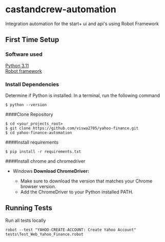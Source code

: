 # castandcrew-automation
Integration automation for the start+ ui and api's using Robot Framework

## First Time Setup
### Software used
[Python 3.11](https://docs.python.org/2/)  
[Robot framework](https://robotframework.org/)

### Install Dependencies
Determine if Python is installed: In a terminal, run the following command
```
$ python --version
```

####Clone Repository  
```
$ cd <your_projects_root>
$ git clone https://github.com/viswa2705/yahoo-finance.git
$ cd yahoo-finance-automation
```
####Install requirements
```
$ pip install -r requirements.txt
```

####Install chrome and chromedriver  
* Windows
**Download ChromeDriver:**

   - Make sure to download the version that matches your Chrome browser version.
   - Add the ChromeDriver to your Python installed PATH.


## Running Tests
Run all tests locally
```
robot --test "YAHOO-CREATE-ACCOUNT: Create Yahoo Account"  tests\Test_Web_Yahoo_Finance.robot
```
 